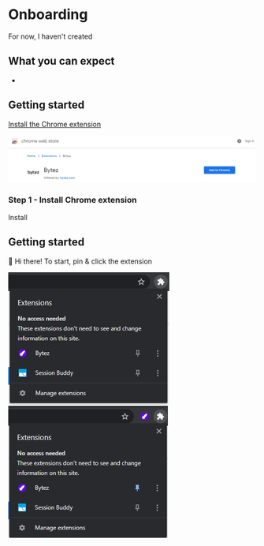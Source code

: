 # Onboarding
For now, I haven't created 

## What you can expect
* 

## Getting started
[Install the Chrome extension](https://chrome.google.com/webstore/detail/bytez/bpmfhekkemkklhccdjkeokildopbneni)

![Install](webstore.png "Install")

### Step 1 - Install Chrome extension
Install
## Getting started 
👋 Hi there!
To start, pin & click the extension

![Unpinned](/unpinnned.png "Unpinned")
![Pinned](/pinned.png "Pinned")
